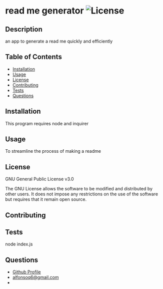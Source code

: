 # read me generator ![License](https://img.shields.io/badge/License-GPLv3-blue.svg)

## Description

an app to generate a read me quickly and efficiently 

## Table of Contents

- [Installation](#installation)
- [Usage](#usage)
- [License](#license)
- [Contributing](#contributing)
- [Tests](#tests)
- [Questions](#questions)

## Installation

This program requires node and inquirer

## Usage

To streamline the process of making a readme

## License

GNU General Public License v3.0

The GNU License allows the software to be modified and distributed by other users. It does not impose any restrictions on the use of the software but requires that it remain open source.

## Contributing



## Tests

node index.js

## Questions

- [Github Profile](https://github.com/Alfonsoq6)
- alfonsoq6@gmail.com
- 
